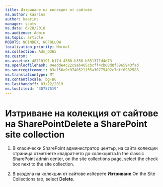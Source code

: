```yaml
---
title: Изтриване на колекция от сайтове
ms.author: kaarins
author: kaarins
manager: scotv
ms.date: 6/28/2018
ms.audience: Admin
ms.topic: article
ROBOTS: NOINDEX, NOFOLLOW
localization_priority: Normal
ms.collection: Adm_O365
ms.custom: ''
ms.assetid: 48710191-b17d-4560-b356-b351371d4d73
ms.openlocfilehash: 04edde4c22c9ab465cbcff4cb08d8f5965943fad
ms.sourcegitcommit: 03a156a9c9740521155a30775492c7dff0982588
ms.translationtype: MT
ms.contentlocale: bg-BG
ms.lasthandoff: 03/22/2019
ms.locfileid: "30757519"
---
```

# <a name="delete-a-sharepoint-site-collection"></a><span data-ttu-id="c12ff-102">Изтриване на колекция от сайтове на SharePoint</span><span class="sxs-lookup"><span data-stu-id="c12ff-102">Delete a SharePoint site collection</span></span>

1. <span data-ttu-id="c12ff-103">В класически SharePoint администратор център, на сайта колекции страница отметнете квадратчето до колекцията.</span><span class="sxs-lookup"><span data-stu-id="c12ff-103">In the classic SharePoint admin center, on the site collections page, select the check box next to the site collection.</span></span>
    
2. <span data-ttu-id="c12ff-104">В раздела на колекции от сайтове изберете **Изтриване**.</span><span class="sxs-lookup"><span data-stu-id="c12ff-104">On the Site Collections tab, select **Delete**.</span></span>
    

